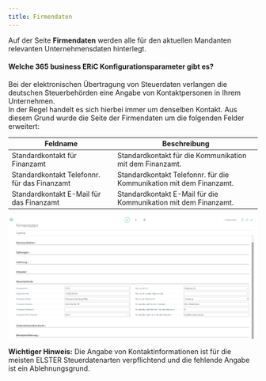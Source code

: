 ```yaml
---
title: Firmendaten
---
```


Auf der Seite **Firmendaten** werden alle für den aktuellen Mandanten relevanten Unternehmensdaten hinterlegt. 

#### Welche 365 business ERiC Konfigurationsparameter gibt es?
Bei der elektronischen Übertragung von Steuerdaten verlangen die deutschen Steuerbehörden eine Angabe von Kontaktpersonen in Ihrem Unternehmen.<br>
In der Regel handelt es sich hierbei immer um denselben Kontakt. Aus diesem Grund wurde die Seite der Firmendaten um die folgenden Felder erweitert:

| Feldname | Beschreibung | 
| --- | --- |
| Standardkontakt für Finanzamt | Standardkontakt für die Kommunikation mit dem Finanzamt. |
| Standardkontakt Telefonnr. für das Finanzamt | Standardkontakt Telefonnr. für die Kommunikation mit dem Finanzamt. |
| Standardkontakt E-Mail für das Finanzamt | Standardkontakt E-Mail für die Kommunikation mit dem Finanzamt. | 

![Firmendaten, Gruppe Steuerbehörde](/assets/images/365-business-eric/company-information-de.png)

<div class="alert alert-info">
    <i class="fa-duotone fa-thin fa-lightbulb fa-lg" style="--fa-secondary-color: #00b7c3; --fa-primary-color: #111111;"></i> <strong>Wichtiger Hinweis:</strong> Die Angabe von Kontaktinformationen ist für die meisten ELSTER Steuerdatenarten verpflichtend und die fehlende Angabe ist ein Ablehnungsgrund.
</div>